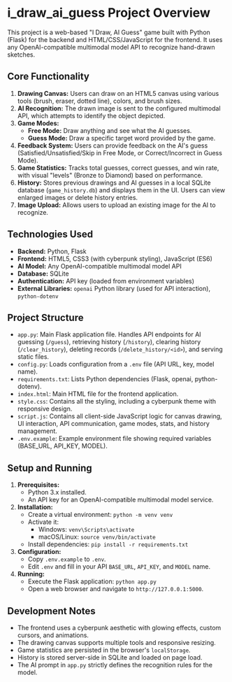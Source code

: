 # i_draw_ai_guess Project Overview

This project is a web-based "I Draw, AI Guess" game built with Python (Flask) for the backend and HTML/CSS/JavaScript for the frontend. It uses any OpenAI-compatible multimodal model API to recognize hand-drawn sketches.

## Core Functionality

1.  **Drawing Canvas:** Users can draw on an HTML5 canvas using various tools (brush, eraser, dotted line), colors, and brush sizes.
2.  **AI Recognition:** The drawn image is sent to the configured multimodal API, which attempts to identify the object depicted.
3.  **Game Modes:**
    *   **Free Mode:** Draw anything and see what the AI guesses.
    *   **Guess Mode:** Draw a specific target word provided by the game.
4.  **Feedback System:** Users can provide feedback on the AI's guess (Satisfied/Unsatisfied/Skip in Free Mode, or Correct/Incorrect in Guess Mode).
5.  **Game Statistics:** Tracks total guesses, correct guesses, and win rate, with visual "levels" (Bronze to Diamond) based on performance.
6.  **History:** Stores previous drawings and AI guesses in a local SQLite database (`game_history.db`) and displays them in the UI. Users can view enlarged images or delete history entries.
7.  **Image Upload:** Allows users to upload an existing image for the AI to recognize.

## Technologies Used

*   **Backend:** Python, Flask
*   **Frontend:** HTML5, CSS3 (with cyberpunk styling), JavaScript (ES6)
*   **AI Model:** Any OpenAI-compatible multimodal model API
*   **Database:** SQLite
*   **Authentication:** API key (loaded from environment variables)
*   **External Libraries:** `openai` Python library (used for API interaction), `python-dotenv`

## Project Structure

*   `app.py`: Main Flask application file. Handles API endpoints for AI guessing (`/guess`), retrieving history (`/history`), clearing history (`/clear_history`), deleting records (`/delete_history/<id>`), and serving static files.
*   `config.py`: Loads configuration from a `.env` file (API URL, key, model name).
*   `requirements.txt`: Lists Python dependencies (Flask, openai, python-dotenv).
*   `index.html`: Main HTML file for the frontend application.
*   `style.css`: Contains all the styling, including a cyberpunk theme with responsive design.
*   `script.js`: Contains all client-side JavaScript logic for canvas drawing, UI interaction, API communication, game modes, stats, and history management.
*   `.env.example`: Example environment file showing required variables (BASE_URL, API_KEY, MODEL).

## Setup and Running

1.  **Prerequisites:**
    *   Python 3.x installed.
    *   An API key for an OpenAI-compatible multimodal model service.
2.  **Installation:**
    *   Create a virtual environment: `python -m venv venv`
    *   Activate it:
        *   Windows: `venv\Scripts\activate`
        *   macOS/Linux: `source venv/bin/activate`
    *   Install dependencies: `pip install -r requirements.txt`
3.  **Configuration:**
    *   Copy `.env.example` to `.env`.
    *   Edit `.env` and fill in your API `BASE_URL`, `API_KEY`, and `MODEL` name.
4.  **Running:**
    *   Execute the Flask application: `python app.py`
    *   Open a web browser and navigate to `http://127.0.0.1:5000`.

## Development Notes

*   The frontend uses a cyberpunk aesthetic with glowing effects, custom cursors, and animations.
*   The drawing canvas supports multiple tools and responsive resizing.
*   Game statistics are persisted in the browser's `localStorage`.
*   History is stored server-side in SQLite and loaded on page load.
*   The AI prompt in `app.py` strictly defines the recognition rules for the model.